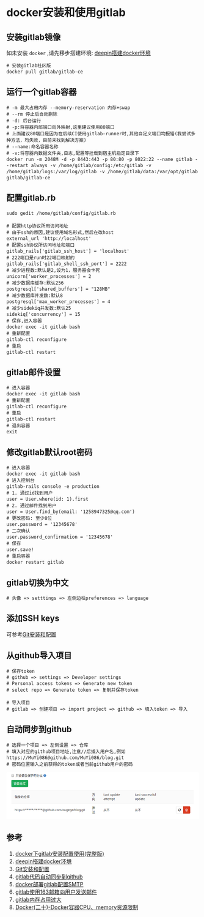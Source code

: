 # docker安装和使用gitlab

## 安装gitlab镜像
如未安装 `docker` ,请先移步搭建环境: [deepin搭建docker环境](/Articles/Docker/deepin搭建docker环境)

```shell
# 安装gitlab社区版
docker pull gitlab/gitlab-ce
```

## 运行一个gitlab容器
```shell
# -m 最大占用内存 --memory-reservation 内存+swap
# --rm 停止后自动删除
# -d: 后台运行
# -p:将容器内部端口向外映射,这里建议使用80端口
# 上面建议80端口是因为在后续CI使用gitlab-runner时,其他自定义端口均报错(我尝试多种方法，均失败，目前未找到解决方案)
# --name:命名容器名称
# -v:将容器内数据文件夹,日志,配置等挂载到宿主机指定目录下
docker run -m 2048M -d -p 8443:443 -p 80:80 -p 8022:22 --name gitlab --restart always -v /home/gitlab/config:/etc/gitlab -v /home/gitlab/logs:/var/log/gitlab -v /home/gitlab/data:/var/opt/gitlab gitlab/gitlab-ce
```

## 配置gitlab.rb
```shell
sudo gedit /home/gitlab/config/gitlab.rb

# 配置http协议所用访问地址
# 由于ssh的原因,建议使用域名形式,然后在改host
external_url 'http://localhost'
# 配置ssh协议所访问地址和端口
gitlab_rails['gitlab_ssh_host'] = 'localhost'
# 222端口是run时22端口映射的
gitlab_rails['gitlab_shell_ssh_port'] = 2222
# 减少进程数:默认是2,设为1，服务器会卡死
unicorn['worker_processes'] = 2
# 减少数据库缓存:默认256
postgresql['shared_buffers'] = "128MB"
# 减少数据库并发数:默认8
postgresql['max_worker_processes'] = 4
# 减少sidekiq并发数:默认25
sidekiq['concurrency'] = 15
# 保存,进入容器
docker exec -it gitlab bash
# 重新配置
gitlab-ctl reconfigure
# 重启
gitlab-ctl restart
```

## gitlab邮件设置
```shell
# 进入容器
docker exec -it gitlab bash
# 重新配置
gitlab-ctl reconfigure
# 重启
gitlab-ctl restart
# 退出容器
exit
```

## 修改gitlab默认root密码
```shell
# 进入容器
docker exec -it gitlab bash
# 进入控制台
gitlab-rails console -e production
# 1. 通过id找到用户
user = User.where(id: 1).first
# 2. 通过邮件找到用户
user = User.find_by(email: '1258947325@qq.com')
# 更改密码: 至少8位
user.password = '12345678'
# 二次确认
user.password_confirmation = '12345678'
# 保存
user.save!
# 重启容器
docker restart gitlab
```

## gitlab切换为中文
```shell
# 头像 => setttings => 左侧边栏preferences => language
```

## 添加SSH keys
可参考[Git安装和配置](/Articles/Git/Git安装和配置)

## 从github导入项目
```shell
# 保存token
# github => settings => Developer settings
# Personal access tokens => Generate new token
# select repo => Generate token => 复制并保存token

# 导入项目
# gitlab => 创建项目 => import project => github => 填入token => 导入
```

## 自动同步到github
```shell
# 选择一个项目 => 左侧设置 => 仓库
# 填入对应的github项目地址,注意//后插入用户名,例如
https://MuYi086@github.com/MuYi086/blog.git
# 密码位置输入之前获得的token或者当前github用户的密码
```
![强制更新](/Images/Docker/Docker安装和使用gitlab/gitlab_01.png)

## 参考
1. [docker下gitlab安装配置使用(完整版)](https://www.jianshu.com/p/080a962c35b6')
1. [deepin搭建docker环境](/Articles/Docker/deepin搭建docker环境)
1. [Git安装和配置](/Articles/Git/Git安装和配置)
1. [gitlab代码自动同步到github](https://www.cnblogs.com/sxdcgaq8080/p/10530176.html)
1. [docker部署gitlab配置SMTP](https://blog.csdn.net/xiazichenxi/article/details/90233332)
1. [gitlab使用163邮箱向用户发送邮件](https://www.jianshu.com/p/3ff4c301a446)
1. [gitlab内存占用过大](https://blog.csdn.net/wanchaopeng/article/details/84771195)
1. [Docker(二十)-Docker容器CPU、memory资源限制](https://www.cnblogs.com/zhuochong/p/9728383.html)

